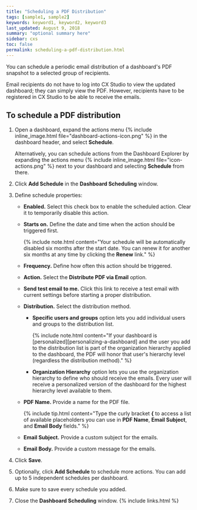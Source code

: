 ```yaml
---
title: "Scheduling a PDF Distribution"
tags: [sample1, sample2]
keywords: keyword1, keyword2, keyword3
last_updated: August 9, 2018
summary: "optional summary here"
sidebar: cxs
toc: false
permalink: scheduling-a-pdf-distribution.html
---
```


You can schedule a periodic email distribution of a dashboard's PDF snapshot to a selected group of recipients.

Email recipients do not have to log into CX Studio to view the updated dashboard; they can simply view the PDF. However, recipients have to be registered in CX Studio to be able to receive the emails.

## To schedule a PDF distribution

1. Open a dashboard, expand the actions menu {% include inline_image.html file="dashboard-actions-icon.png" %} in the dashboard header, and select **Schedule**.

   Alternatively, you can schedule actions from the Dashboard Explorer by expanding the actions menu {% include inline_image.html file="icon-actions.png" %} next to your dashboard and selecting **Schedule** from there.

1. Click **Add Schedule** in the **Dashboard Scheduling** window.

1. Define schedule properties:

   * **Enabled.** Select this check box to enable the scheduled action. Clear it to temporarily disable this action.

   * **Starts on.** Define the date and time when the action should be triggered first.

      {% include note.html content="Your schedule will be automatically disabled six months after the start date. You can renew it for another six months at any time by clicking the **Renew** link." %}

   * **Frequency.** Define how often this action should be triggered.

   * **Action.** Select the **Distribute PDF via Email** option.

   * **Send test email to me.** Click this link to receive a test email with current settings before starting a proper distribution.

   * **Distribution.** Select the distribution method.

      * **Specific users and groups** option lets you add individual users and groups to the distribution list.

         {% include note.html content="If your dashboard is [personalized][personalizing-a-dashboard] and the user you add to the distribution list is part of the organization hierarchy applied to the dashboard, the PDF will honor that user's hierarchy level (regardless the distribution method)." %}

      * **Organization Hierarchy** option lets you use the organization hierarchy to define who should receive the emails. Every user will receive a personalized version of the dashboard for the highest hierarchy level available to them.

   * **PDF Name.** Provide a name for the PDF file.

      {% include tip.html content="Type the curly bracket **{** to access a list of available placeholders you can use in **PDF Name**, **Email Subject**, and **Email Body** fields." %}

   * **Email Subject.** Provide a custom subject for the emails.

   * **Email Body.** Provide a custom message for the emails.

1. Click **Save**.

1. Optionally, click **Add Schedule** to schedule more actions. You can add up to 5 independent schedules per dashboard.

1. Make sure to save every schedule you added.

1. Close the **Dashboard Scheduling** window.
{% include links.html %}

